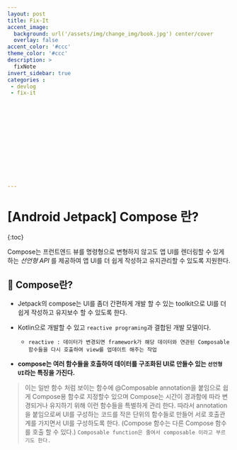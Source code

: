 ```yaml
---
layout: post
title: Fix-It
accent_image: 
  background: url('/assets/img/change_img/book.jpg') center/cover
  overlay: false
accent_color: '#ccc'
theme_color: '#ccc'
description: >
  fixNote
invert_sidebar: true
categories :
 - devlog
 - fix-it














---
```


# [Android Jetpack] Compose 란?

{:toc}

Compose는 프런트엔드 뷰를 명령형으로 변형하지 않고도 앱 UI를 렌더링할 수 있게 하는 *선언형 API* 를 제공하여 앱 UI를 더 쉽게 작성하고 유지관리할 수 있도록 지원한다. 



## 📌 Compose란?

- Jetpack의 compose는 UI를 좀더 간편하게 개발 할 수 있는 toolkit으로 UI를 더 쉽게 작성하고 유지보수 할 수 있도록 한다.
- Kotlin으로 개발할 수 있고 `reactive programing`과 결합된 개발 모델이다.
  - `reactive : 데이터가 변경되면 framework가 해당 데이터와 연관된 Composable 함수들을 다시 호출하여 view를 업데이트 해주는 작업`

- **compose는 여러 함수들을 호출하여 데이터를 구조화된 UI로 만들수 있는 `선언형 UI`라는 특징을 가진다.**

> 이는 일반 함수 처럼 보이는 함수에 @Composable annotation을 붙임으로 쉽게 Compose용 함수로 지정할수 있으며 Compose는 시간이 경과함에 따라 변경되거나 유지하기 위해 이런 함수들을 특별하게 관리 한다. 따라서 annotation을 붙임으로써 UI를 구성하는 코드를 작은 단위의 함수들로 만들어 서로 호출관계를 가지면서 UI를 구성하도록 한다. (Compose 함수는 다른 Compose 함수를 호출 할 수 있다.)
>  `Composable function은 줄여서 composable 이라고 부르기도 한다.`



